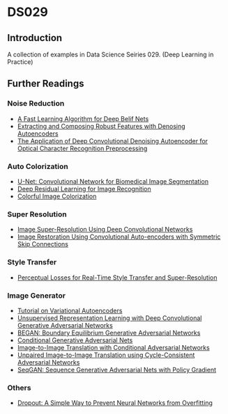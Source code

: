 # DS029
## Introduction
A collection of examples in Data Science Seiries 029. (Deep Learning in Practice)

## Further Readings
### Noise Reduction
- [A Fast Learning Algorithm for Deep Belif Nets]
- [Extracting and Composing Robust Features with Denosing Autoencoders]
- [The Application of Deep Convolutional Denoising Autoencoder for Optical Character Recognition Preprocessing]

### Auto Colorization
- [U-Net: Convolutional Network for Biomedical Image Segmentation]
- [Deep Residual Learning for Image Recognition]
- [Colorful Image Colorization]

### Super Resolution
- [Image Super-Resolution Using Deep Convolutional Networks]
- [Image Restoration Using Convolutional Auto-encoders with Symmetric Skip Connections]

### Style Transfer
- [Perceptual Losses for Real-Time Style Transfer and Super-Resolution]

### Image Generator
- [Tutorial on Variational Autoencoders]
- [Unsupervised Representation Learning with Deep Convolutional Generative Adversarial Networks]
- [BEGAN: Boundary Equilibrium Generative Adversarial Networks]
- [Conditional Generative Adversarial Nets]
- [Image-to-Image Translation with Conditional Adversarial Networks]
- [Unpaired Image-to-Image Translation using Cycle-Consistent Adversarial Networks]
- [SeqGAN: Sequence Generative Adversarial Nets with Policy Gradient]

### Others
- [Dropout: A Simple Way to Prevent Neural Networks from Overfitting]



[Dropout: A Simple Way to Prevent Neural Networks from Overfitting]: http://jmlr.org/papers/volume15/srivastava14a.old/srivastava14a.pdf
[A Fast Learning Algorithm for Deep Belif Nets]: https://www.cs.toronto.edu/~hinton/absps/fastnc.pdf
[Extracting and Composing Robust Features with Denosing Autoencoders]: https://www.cs.toronto.edu/~larocheh/publications/icml-2008-denoising-autoencoders.pdf
[The Application of Deep Convolutional Denoising Autoencoder for Optical Character Recognition Preprocessing]: https://ieeexplore.ieee.org/document/8262546
[U-Net: Convolutional Network for Biomedical Image Segmentation]: https://arxiv.org/abs/1505.04597
[Deep Residual Learning for Image Recognition]: https://arxiv.org/abs/1512.03385
[Colorful Image Colorization]: https://arxiv.org/abs/1603.08511
[Image Super-Resolution Using Deep Convolutional Networks]: https://arxiv.org/abs/1501.00092
[Image Restoration Using Convolutional Auto-encoders with Symmetric Skip Connections]: https://arxiv.org/abs/1606.08921
[Perceptual Losses for Real-Time Style Transfer and Super-Resolution]: https://arxiv.org/abs/1603.08155
[Tutorial on Variational Autoencoders]: https://arxiv.org/abs/1606.05908
[Unsupervised Representation Learning with Deep Convolutional Generative Adversarial Networks]: https://arxiv.org/abs/1511.06434
[BEGAN: Boundary Equilibrium Generative Adversarial Networks]: https://arxiv.org/abs/1703.10717
[Conditional Generative Adversarial Nets]: https://arxiv.org/abs/1411.1784
[Image-to-Image Translation with Conditional Adversarial Networks]: https://arxiv.org/abs/1611.07004
[Unpaired Image-to-Image Translation using Cycle-Consistent Adversarial Networks]: https://arxiv.org/abs/1703.10593
[SeqGAN: Sequence Generative Adversarial Nets with Policy Gradient]: https://arxiv.org/abs/1609.05473
